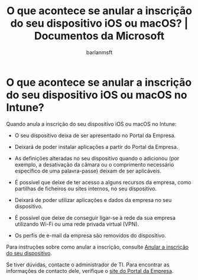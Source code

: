 ﻿---
title: "O que acontece se anular a inscrição do seu dispositivo iOS ou macOS? | Documentos da Microsoft"
description: 
keywords: 
author: barlanmsft
ms.author: barlan
manager: angrobe
ms.date: 02/03/2017
ms.topic: article
ms.prod: 
ms.service: microsoft-intune
ms.technology: 
ms.assetid: c6a97c74-c35c-4977-b925-6efe01e31d3c
searchScope: User help
ROBOTS: 
ms.reviewer: esmich, elocholi
ms.suite: ems
ms.custom: intune-enduser
ms.openlocfilehash: 32fef3aebacbc0144a7c387f3bfafbb20fd2c075
ms.sourcegitcommit: 34cfebfc1d8b81032f4d41869d74dda559e677e2
ms.translationtype: HT
ms.contentlocale: pt-PT
ms.lasthandoff: 07/01/2017
---
# <a name="what-happens-if-you-unenroll-your-ios-or-macos-device-from-intune"></a>O que acontece se anular a inscrição do seu dispositivo iOS ou macOS no Intune?

Quando anula a inscrição do seu dispositivo iOS ou macOS no Intune:

-   O seu dispositivo deixa de ser apresentado no Portal da Empresa.

-   Deixará de poder instalar aplicações a partir do Portal da Empresa.

-   As definições alteradas no seu dispositivo quando o adicionou (por exemplo, a desativação da câmara ou o comprimento necessário específico de uma palavra-passe) deixam de ser aplicáveis.

-   É possível que deixe de ter acesso a alguns recursos da empresa, como partilhas de ficheiros ou sites internos, no seu dispositivo.

-   Deixará de poder utilizar aplicações e dados da empresa no seu dispositivo.

-   É possível que deixe de conseguir ligar-se à rede da sua empresa utilizando Wi-Fi ou uma rede privada virtual (VPN).

-   Os perfis de e-mail da empresa são removidos do dispositivo.

Para instruções sobre como anular a inscrição, consulte [Anular a inscrição do seu dispositivo](unenroll-your-device-from-intune-ios.md).

Se tiver dúvidas, contacte o administrador de TI. Para encontrar as informações de contacto dele, verifique o [site do Portal da Empresa](http://portal.manage.microsoft.com).
